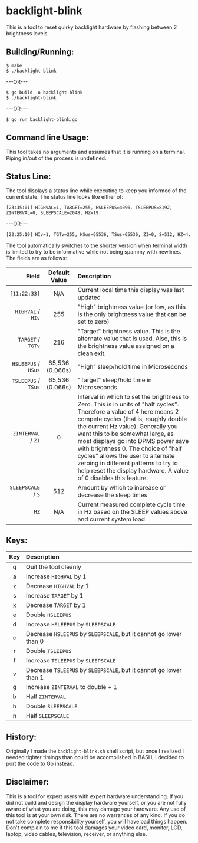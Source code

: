 # backlight-blink
This is a tool to reset quirky backlight hardware by flashing between 2 brightness levels
## Building/Running:

```
$ make
$ ./backlight-blink
```
---OR---

```
$ go build -o backlight-blink
$ ./backlight-blink
```
---OR---

```
$ go run backlight-blink.go
```

## Command line Usage:
This tool takes no arguments and assumes that it is running on a terminal.  Piping in/out of the process is undefined.
## Status Line:
The tool displays a status line while executing to keep you informed of the current state.  The status line looks like either of:

```
[23:35:01] HIGHVAL=1, TARGET=255, HSLEEPUS=4096, TSLEEPUS=8192, ZINTERVAL=0, SLEEPSCALE=2048, HZ=19.
```
---OR---

```
[22:25:10] HIv=1, TGTv=255, HSus=65536, TSus=65536, ZI=0, S=512, HZ=4.
```

The tool automatically switches to the shorter version when terminal width is limited to try to be informative while not being spammy with newlines.
The fields are as follows:

| Field | Default Value | Description |
|---:|:---:|:---|
| `[11:22:33]` | N/A | Current local time this display was last updated |
| `HIGHVAL` / `HIv` | 255 | "High" brightness value (or low, as this is the only brightness value that can be set to zero) |
| `TARGET` / `TGTv` | 216 | "Target" brightness value.  This is the alternate value that is used.  Also, this is the brightness value assigned on a clean exit. |
| `HSLEEPUS` / `HSus` | 65,536 (0.066s) | "High" sleep/hold time in Microseconds |
| `TSLEEPUS` / `TSus` | 65,536 (0.066s) | "Target" sleep/hold time in Microseconds |
| `ZINTERVAL` / `ZI` | 0 | Interval in which to set the brightness to Zero.  This is in units of "half cycles".  Therefore a value of 4 here means 2 compete cycles (that is, roughly double the current Hz value).  Generally you want this to be somewhat large, as most displays go into DPMS power save with brightness 0.  The choice of "half cycles" allows the user to alternate zeroing in different patterns to try to help reset the display hardware.  A value of 0 disables this feature. |
| `SLEEPSCALE` / `S` | 512 | Amount by which to increase or decrease the sleep times |
| `HZ` | N/A | Current measured complete cycle time in Hz based on the SLEEP values above and current system load |

## Keys:

| Key | Description |
|:---:|:---|
| q | Quit the tool cleanly |
| a | Increase `HIGHVAL` by 1 |
| z | Decrease `HIGHVAL` by 1 |
| s | Increase `TARGET` by 1 |
| x | Decrease `TARGET` by 1 |
| e | Double `HSLEEPUS` |
| d | Increase `HSLEEPUS` by `SLEEPSCALE` |
| c | Decrease `HSLEEPUS` by `SLEEPSCALE`, but it cannot go lower than 0 |
| r | Double `TSLEEPUS` |
| f | Increase `TSLEEPUS` by `SLEEPSCALE` |
| v | Decrease `TSLEEPUS` by `SLEEPSCALE`, but it cannot go lower than 1 |
| g | Increase `ZINTERVAL` to double + 1 |
| b | Half `ZINTERVAL` |
| h | Double `SLEEPSCALE` |
| n | Half `SLEEPSCALE` |

## History:
Originally I made the `backlight-blink.sh` shell script, but once I realized I needed tighter timings than could be accomplished in BASH, I decided to port the code to Go instead.
## Disclaimer:
This is a tool for expert users with expert hardware understanding.  If you did not build and design the display hardware yourself, or you are not fully aware of what you are doing, this may damage your hardware.  Any use of this tool is at your own risk.  There are no warranties of any kind.  If you do not take complete responsibility yourself, you will have bad things happen.  Don't complain to me if this tool damages your video card, monitor, LCD, laptop, video cables, television, receiver, or anything else.
